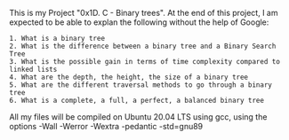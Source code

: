 This is my Project "0x1D. C - Binary trees".
At the end of this project, I am expected to be able to explan the following without the help of Google:

	1. What is a binary tree
	2. What is the difference between a binary tree and a Binary Search Tree
	3. What is the possible gain in terms of time complexity compared to linked lists
	4. What are the depth, the height, the size of a binary tree
	5. What are the different traversal methods to go through a binary tree
	6. What is a complete, a full, a perfect, a balanced binary tree


All my files will be compiled on Ubuntu 20.04 LTS using gcc, using the options -Wall -Werror -Wextra -pedantic -std=gnu89

